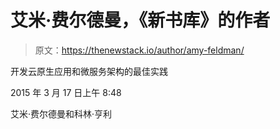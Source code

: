# 艾米·费尔德曼，《新书库》的作者

> 原文：<https://thenewstack.io/author/amy-feldman/>

开发云原生应用和微服务架构的最佳实践

2015 年 3 月 17 日上午 8:48

艾米·费尔德曼和科林·亨利